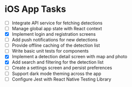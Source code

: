 # iOS App Tasks

- [ ] Integrate API service for fetching detections
- [ ] Manage global app state with React context
- [x] Implement login and registration screens
- [ ] Add push notifications for new detections
- [ ] Provide offline caching of the detection list
- [ ] Write basic unit tests for components
- [x] Implement a detection detail screen with map and photo
- [x] Add search and filtering for the detection list
- [ ] Create a settings screen and persist preferences
- [ ] Support dark mode theming across the app
- [ ] Configure Jest with React Native Testing Library

